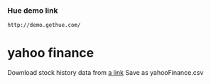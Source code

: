 ### Hue demo link ###
    http://demo.gethue.com/

# yahoo finance
Download stock history data from [a link](http://finance.yahoo.com)
Save as yahooFinance.csv
